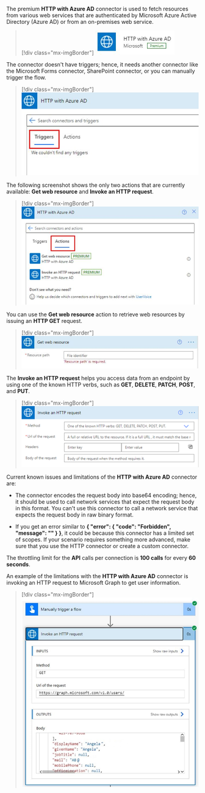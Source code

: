 The premium **HTTP with Azure AD** connector is used to fetch resources from various web services that are authenticated by Microsoft Azure Active Directory (Azure AD) or from an on-premises web service.

> [!div class="mx-imgBorder"]
> [![Screenshot of the HTTP with Azure AD connector.](../media/http-azure.png)](../media/http-azure.png#lightbox)

The connector doesn't have triggers; hence, it needs another connector like the Microsoft Forms connector, SharePoint connector, or you can manually trigger the flow.

> [!div class="mx-imgBorder"]
> [![Screenshot of the Triggers view with no triggers message.](../media/triggers.png)](../media/triggers.png#lightbox)

The following screenshot shows the only two actions that are currently available: **Get web resource** and **Invoke an HTTP request**.

> [!div class="mx-imgBorder"]
> [![Screenshot of the currently available actions.](../media/azure-actions.png)](../media/azure-actions.png#lightbox)

You can use the **Get web resource** action to retrieve web resources by issuing an **HTTP GET** request.

> [!div class="mx-imgBorder"]
> [![Screenshot of the Get web resource field.](../media/get-web-resoure.png)](../media/get-web-resoure.png#lightbox)

The **Invoke an HTTP request** helps you access data from an endpoint by using one of the known HTTP verbs, such as **GET**, **DELETE**, **PATCH**, **POST**, and **PUT**.

> [!div class="mx-imgBorder"]
> [![Screenshot of the Invoke an HTTP request fields.](../media/invoke-http.png)](../media/invoke-http.png#lightbox)

Current known issues and limitations of the **HTTP with Azure AD** connector are:

-   The connector encodes the request body into base64 encoding; hence, it should be used to call network services that expect the request body in this format. You can't use this connector to call a network service that expects the request body in raw binary format.

-   If you get an error similar to **{ "error": { "code": "Forbidden", "message": "" } }**, it could be because this connector has a limited set of scopes. If your scenario requires something more advanced, make sure that you use the HTTP connector or create a custom connector.

The throttling limit for the **API** calls per connection is **100 calls** for every **60 seconds**.

An example of the limitations with the **HTTP with Azure AD** connector is invoking an HTTP request to Microsoft Graph to get user information.

> [!div class="mx-imgBorder"]
> [![Screenshot example of an HTTP request to Microsoft Graph.](../media/invoke-http-request.png)](../media/invoke-http-request.png#lightbox)
